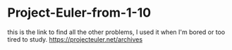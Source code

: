 # Project-Euler-from-1-10
this is the link to find all the other problems, I used it when I'm bored or too tired to study.
https://projecteuler.net/archives
